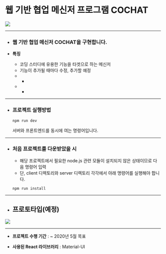 # 웹 기반 협업 메신저 프로그램 COCHAT


![](https://i.imgur.com/2DflfFB.png)



------

* ### **웹 기반 협업 메신저 COCHAT을 구현합니다.**

* **특징**
  * 코딩 스터디에 유용한 기능을 타겟으로 하는 메신저
  * 기능이 추가될 때마다 수정, 추가할 예정
  * -
  * -



------

* ### **프로젝트 실행방법**

  ```
  npm run dev
  ```

  서버와 프론트엔드를 동시에 여는 명령어입니다.

------



* ### **처음 프로젝트를 다운받았을 시**

  * 해당 프로젝트에서 필요한 node.js 관련 모듈이 설치되지 않은 상태이므로 다음 명령어 입력
  * 단, client 디렉토리와 server 디렉토리 각각에서 아래 명령어를 실행해야 합니다.

  ```
  npm run install
  ```



------

* ## **프로토타입(예정)**

![](https://i.imgur.com/4j7R1bn.png)

------

* **프로젝트 수행 기간** : ~ 2020년 5월 목표

* **사용된 React 라이브러리** : Material-UI
